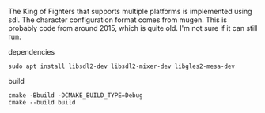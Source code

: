 The King of Fighters that supports multiple platforms is implemented using sdl. 
The character configuration format comes from mugen.
This is probably code from around 2015, which is quite old. 
I'm not sure if it can still run.

dependencies
```shell
sudo apt install libsdl2-dev libsdl2-mixer-dev libgles2-mesa-dev

```

build
```shell
cmake -Bbuild -DCMAKE_BUILD_TYPE=Debug
cmake --build build
```
